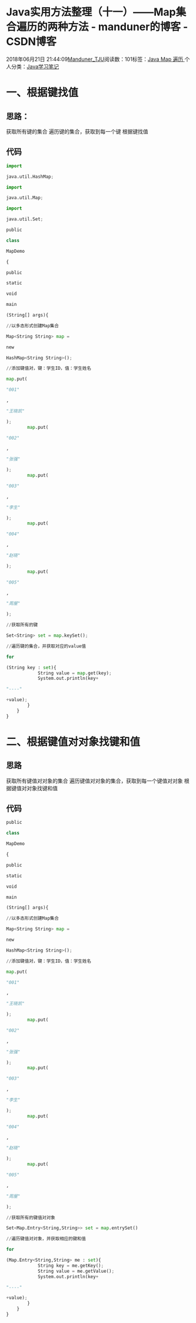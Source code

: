 
# Java实用方法整理（十一）——Map集合遍历的两种方法 - manduner的博客 - CSDN博客


2018年06月21日 21:44:09[Manduner_TJU](https://me.csdn.net/manduner)阅读数：101标签：[Java																](https://so.csdn.net/so/search/s.do?q=Java&t=blog)[Map																](https://so.csdn.net/so/search/s.do?q=Map&t=blog)[遍历																](https://so.csdn.net/so/search/s.do?q=遍历&t=blog)[
							](https://so.csdn.net/so/search/s.do?q=Map&t=blog)[
																					](https://so.csdn.net/so/search/s.do?q=Java&t=blog)个人分类：[Java学习笔记																](https://blog.csdn.net/manduner/article/category/7486695)
[
																								](https://so.csdn.net/so/search/s.do?q=Java&t=blog)


# 一、根据键找值
## 思路：
获取所有键的集合
遍历键的集合，获取到每一个键
根据键找值
## 代码
```python
import
```
```python
java.util.HashMap;
```
```python
import
```
```python
java.util.Map;
```
```python
import
```
```python
java.util.Set;
```
```python
public
```
```python
class
```
```python
MapDemo
```
```python
{
```
```python
public
```
```python
static
```
```python
void
```
```python
main
```
```python
(String[] args){
```
```python
//以多态形式创建Map集合
```
```python
Map<String String> map =
```
```python
new
```
```python
HashMap<String String>();
```
```python
//添加键值对，键：学生ID，值：学生姓名
```
```python
map.put(
```
```python
"001"
```
```python
,
```
```python
"王晓凯"
```
```python
);
        map.put(
```
```python
"002"
```
```python
,
```
```python
"张强"
```
```python
);
        map.put(
```
```python
"003"
```
```python
,
```
```python
"李生"
```
```python
);
        map.put(
```
```python
"004"
```
```python
,
```
```python
"赵晓"
```
```python
);
        map.put(
```
```python
"005"
```
```python
,
```
```python
"周屋"
```
```python
);
```
```python
//获取所有的键
```
```python
Set<String> set = map.keySet();
```
```python
//遍历键的集合，并获取对应的value值
```
```python
for
```
```python
(String key : set){
            String value = map.get(key);
            System.out.println(key+
```
```python
"----"
```
```python
+value);
        }
    }
}
```
# 二、根据键值对对象找键和值
## 思路
获取所有键值对对象的集合
遍历键值对对象的集合，获取到每一个键值对对象
根据键值对对象找键和值
## 代码
```python
public
```
```python
class
```
```python
MapDemo
```
```python
{
```
```python
public
```
```python
static
```
```python
void
```
```python
main
```
```python
(String[] args){
```
```python
//以多态形式创建Map集合
```
```python
Map<String String> map =
```
```python
new
```
```python
HashMap<String String>();
```
```python
//添加键值对，键：学生ID，值：学生姓名
```
```python
map.put(
```
```python
"001"
```
```python
,
```
```python
"王晓凯"
```
```python
);
        map.put(
```
```python
"002"
```
```python
,
```
```python
"张强"
```
```python
);
        map.put(
```
```python
"003"
```
```python
,
```
```python
"李生"
```
```python
);
        map.put(
```
```python
"004"
```
```python
,
```
```python
"赵晓"
```
```python
);
        map.put(
```
```python
"005"
```
```python
,
```
```python
"周屋"
```
```python
);
```
```python
//获取所有的键值对对象
```
```python
Set<Map.Entry<String,String>> set = map.entrySet()
```
```python
//遍历键值对对象，并获取相应的键和值
```
```python
for
```
```python
(Map.Entry<String,String> me : set){
            String key = me.getKey();
            String value = me.getValue();
            System.out.println(key+
```
```python
"----"
```
```python
+value);
        }
    }
}
```

